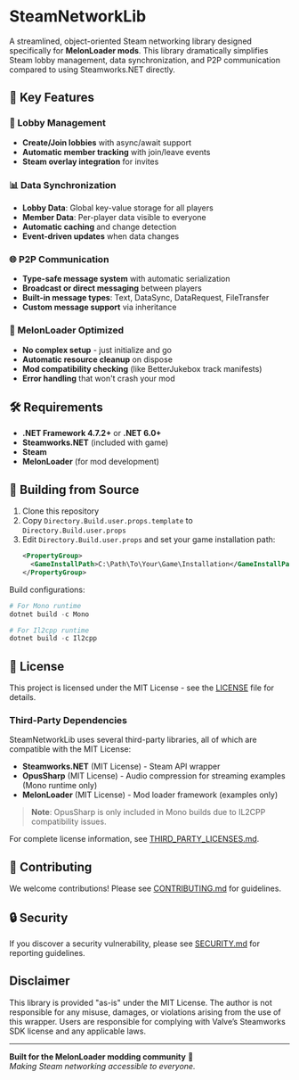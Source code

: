 # SteamNetworkLib

A streamlined, object-oriented Steam networking library designed specifically for **MelonLoader mods**. This library dramatically simplifies Steam lobby management, data synchronization, and P2P communication compared to using Steamworks.NET directly.

## 🚀 Key Features

### **🏢 Lobby Management**
- **Create/Join lobbies** with async/await support
- **Automatic member tracking** with join/leave events
- **Steam overlay integration** for invites

### **📊 Data Synchronization**
- **Lobby Data**: Global key-value storage for all players
- **Member Data**: Per-player data visible to everyone  
- **Automatic caching** and change detection
- **Event-driven updates** when data changes

### **🌐 P2P Communication**
- **Type-safe message system** with automatic serialization
- **Broadcast or direct messaging** between players
- **Built-in message types**: Text, DataSync, DataRequest, FileTransfer
- **Custom message support** via inheritance

### **🔧 MelonLoader Optimized**
- **No complex setup** - just initialize and go
- **Automatic resource cleanup** on dispose
- **Mod compatibility checking** (like BetterJukebox track manifests)
- **Error handling** that won't crash your mod

## 🛠️ Requirements

- **.NET Framework 4.7.2+** or **.NET 6.0+**
- **Steamworks.NET** (included with game)
- **Steam**
- **MelonLoader** (for mod development)

## 🔨 Building from Source

1. Clone this repository
2. Copy `Directory.Build.user.props.template` to `Directory.Build.user.props`
3. Edit `Directory.Build.user.props` and set your game installation path:
   ```xml
   <PropertyGroup>
     <GameInstallPath>C:\Path\To\Your\Game\Installation</GameInstallPath>
   </PropertyGroup>
   ```

Build configurations:
```powershell
# For Mono runtime
dotnet build -c Mono

# For Il2cpp runtime  
dotnet build -c Il2cpp
```

## 📄 License

This project is licensed under the MIT License - see the [LICENSE](LICENSE) file for details.

### Third-Party Dependencies

SteamNetworkLib uses several third-party libraries, all of which are compatible with the MIT License:

- **Steamworks.NET** (MIT License) - Steam API wrapper
- **OpusSharp** (MIT License) - Audio compression for streaming examples (Mono runtime only)
- **MelonLoader** (MIT License) - Mod loader framework (examples only)

> **Note**: OpusSharp is only included in Mono builds due to IL2CPP compatibility issues.

For complete license information, see [THIRD_PARTY_LICENSES.md](THIRD_PARTY_LICENSES.md).

## 🤝 Contributing

We welcome contributions! Please see [CONTRIBUTING.md](CONTRIBUTING.md) for guidelines.

## 🔒 Security

If you discover a security vulnerability, please see [SECURITY.md](SECURITY.md) for reporting guidelines.

## Disclaimer

This library is provided "as-is" under the MIT License. The author is not responsible for any misuse, damages, or violations arising from the use of this wrapper. Users are responsible for complying with Valve’s Steamworks SDK license and any applicable laws.

---

**Built for the MelonLoader modding community** 🍉  
*Making Steam networking accessible to everyone.* 